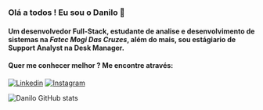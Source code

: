 ### Olá a todos ! Eu sou o Danilo 👋

#### Um desenvolvedor Full-Stack, estudante de analise e desenvolvimento de sistemas na *Fatec Mogi Das Cruzes*, além do mais, sou estágiario de Support Analyst na Desk Manager.

#### Quer me conhecer melhor ? Me encontre através:

[![Linkedin](https://img.shields.io/badge/LinkedIn-0077B5?style=for-the-badge&logo=linkedin&logoColor=white)](www.linkedin.com/in/danilo-de-araujo)
[![Instagram](https://img.shields.io/badge/Instagram-E4405F?style=for-the-badge&logo=instagram&logoColor=white)](https://www.instagram.com/daniloaraujogomes/)

![Danilo GitHub stats](https://github-readme-stats.vercel.app/api?username=jayxani&show_icons=true&theme=radical)
